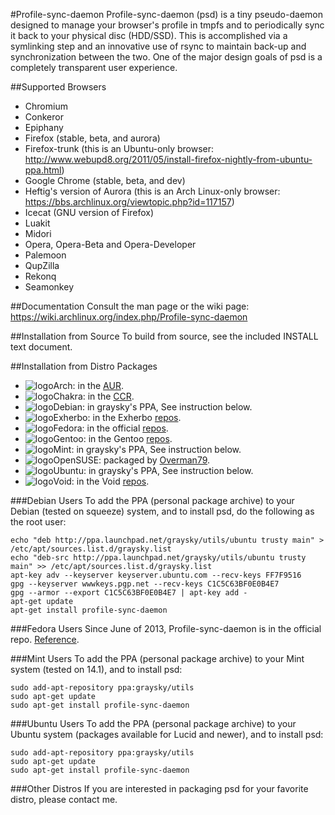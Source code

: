 #Profile-sync-daemon
Profile-sync-daemon (psd) is a tiny pseudo-daemon designed to manage your browser's profile in tmpfs and to periodically sync it back to your physical disc (HDD/SSD). This is accomplished via a symlinking step and an innovative use of rsync to maintain back-up and synchronization between the two. One of the major design goals of psd is a completely transparent user experience.

##Supported Browsers
* Chromium
* Conkeror
* Epiphany
* Firefox (stable, beta, and aurora)
* Firefox-trunk (this is an Ubuntu-only browser: http://www.webupd8.org/2011/05/install-firefox-nightly-from-ubuntu-ppa.html)
* Google Chrome (stable, beta, and dev)
* Heftig's version of Aurora (this is an Arch Linux-only browser: https://bbs.archlinux.org/viewtopic.php?id=117157)
* Icecat (GNU version of Firefox)
* Luakit
* Midori
* Opera, Opera-Beta and Opera-Developer
* Palemoon
* QupZilla
* Rekonq
* Seamonkey

##Documentation
Consult the man page or the wiki page: https://wiki.archlinux.org/index.php/Profile-sync-daemon

##Installation from Source
To build from source, see the included INSTALL text document.

##Installation from Distro Packages
* ![logo](http://www.monitorix.org/imgs/archlinux.png "arch logo")Arch: in the [AUR](https://aur.archlinux.org/packages/profile-sync-daemon).
* ![logo](http://s18.postimg.org/w5jvz71mt/chakra.jpg "chakra logo")Chakra: in the [CCR](http://chakraos.org/ccr/packages.php?ID=5008).
* ![logo](http://freedos-32.sourceforge.net/lean/debian_logo.png "debian logo")Debian: in graysky's PPA, See instruction below.
* ![logo](http://cloud.ohloh.net/attachments/14589/me_small.png "exherbo logo")Exherbo: in the Exherbo [repos](http://git.exherbo.org/summer/packages/net-www/profile-sync-daemon).
* ![logo](http://s9.postimg.org/p5f1tscxn/fedora.jpg "fedora logo")Fedora: in the official [repos](http://koji.fedoraproject.org/koji/packageinfo?packageID=16307).
* ![logo](http://www.monitorix.org/imgs/gentoo.png "gentoo logo")Gentoo: in the Gentoo [repos](http://packages.gentoo.org/package/www-misc/profile-sync-daemon).
* ![logo](http://i1-news.softpedia-static.com/images/extra/LINUX/small/slw106news5.png "mint logo")Mint: in graysky's PPA, See instruction below.
* ![logo](http://s30.postimg.org/auetslwfh/opensuse.jpg "open suse")OpenSUSE: packaged by [Overman79](http://download.opensuse.org/repositories/home:/Overman79:/Laptop).
* ![logo](http://www.monitorix.org/imgs/ubuntu.png "ubuntu logo")Ubuntu: in graysky's PPA, See instruction below.
* ![logo](http://s23.postimg.org/5pabe2o5z/void_logo_transparent.png "void logo")Void: in the Void [repos](https://github.com/xtraeme/xbps-packages/tree/master/srcpkgs/profile-sync-daemon).

###Debian Users
To add the PPA (personal package archive) to your Debian (tested on squeeze) system, and to install psd, do the following as the root user:

    echo "deb http://ppa.launchpad.net/graysky/utils/ubuntu trusty main" > /etc/apt/sources.list.d/graysky.list
    echo "deb-src http://ppa.launchpad.net/graysky/utils/ubuntu trusty main" >> /etc/apt/sources.list.d/graysky.list
    apt-key adv --keyserver keyserver.ubuntu.com --recv-keys FF7F9516
    gpg --keyserver wwwkeys.pgp.net --recv-keys C1C5C63BF0E0B4E7
    gpg --armor --export C1C5C63BF0E0B4E7 | apt-key add -
    apt-get update
    apt-get install profile-sync-daemon

###Fedora Users
Since June of 2013, Profile-sync-daemon is in the official repo. [Reference](https://bugzilla.redhat.com/show_bug.cgi?id=968253).

###Mint Users
To add the PPA (personal package archive) to your Mint system (tested on 14.1), and to install psd:

    sudo add-apt-repository ppa:graysky/utils
    sudo apt-get update
    sudo apt-get install profile-sync-daemon

###Ubuntu Users
To add the PPA (personal package archive) to your Ubuntu system (packages available for Lucid and newer), and to install psd:

    sudo add-apt-repository ppa:graysky/utils
    sudo apt-get update
    sudo apt-get install profile-sync-daemon

###Other Distros
If you are interested in packaging psd for your favorite distro, please contact me.

